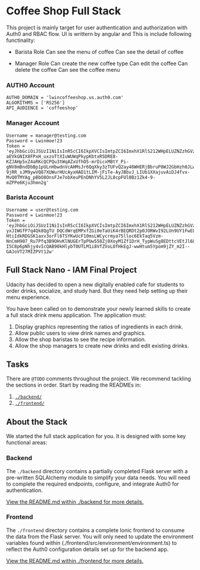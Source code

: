 # Coffee Shop Full Stack

This project is mainly target for user authentication and authorization with Auth0 and RBAC flow. UI is writtern by angular and This is include following functinality:

- Barista Role
    Can see the menu of coffee
    Can see the detail of coffee 
    
- Manager Role
    Can create the new coffee type
    Can edit the coffee
    Can delete the coffee
    Can see the coffee menu
    
    

### AUTH0 Account

```Python3
AUTH0_DOMAIN = 'lwincoffeeshop.us.auth0.com'
ALGORITHMS = ['RS256']
API_AUDIENCE = 'coffeeshop'
```

### Manager Account
```Python3
Username = manager@testing.com
Password = Lwinmoe!23
Token = 'eyJhbGciOiJSUzI1NiIsInR5cCI6IkpXVCIsImtpZCI6ImxhX1RlS212WHpELUZNZzhGVzlfZSJ9.eyJpc3MiOiJodHRwczovL2x3aW5jb2ZmZWVzaG9wLnVzLmF1dGgwLmNvbS8iLCJzdWIiOiJhdXRoMHw2MTM0MmRhNThmZmI3NDAwNzFkYTBiODkiLCJhdWQiOiJjb2ZmZWVzaG9wIiwiaWF0IjoxNjMwODQ3NDE4LCJleHAiOjE2MzA4NTQ2MTgsImF6cCI6IjB0djBMZXByQTljdzZBWkFiUFRFTjFlbW9CVFRpdllBIiwic2NvcGUiOiIiLCJwZXJtaXNzaW9ucyI6WyJkZWxldGU6ZHJpbmtzIiwiZ2V0OmRyaW5rcyIsImdldDpkcmlua3MtZGV0YWlsIiwicGF0Y2g6ZHJpbmtzIiwicG9zdDpkcmlua3MiXX0.mF4QFGu-aEVkGNIX8FPxH_uxzoTtXIuWUWqPkypKbtxR5DRE8-KZJAHp5xZ4aRKcQCPQu3tWqAZxUfhO5-mrDicxMBtY_Pi-gNV8mBndDbBp1pULnHbwdnVcAHMsJr6QqXky3zTUFvQ2ay46WHERjBbruP8WJ2GbHzh0JLwvhnYkZnJe2KpUbDq_ODNoI9ZZ2Yap78a2x-9jRR_sJM9ywVQ87XUWurHUcAyxHAD1tLIM-jFiTe-AyJBbvJ_LIUb1XXajuvAiDJ4fvx-MvQ0TMYAg_pBbO8OnsFJe7obXeuPEnDNhYV5L2JL8cpFUl0Bz1Zk4-9-mZPPe6Kju3hmn2g'
```

### Barista Account
```Python3
Username = user@testing.com
Password = Lwinmoe!23
Token = 'eyJhbGciOiJSUzI1NiIsInR5cCI6IkpXVCIsImtpZCI6ImxhX1RlS212WHpELUZNZzhGVzlfZSJ9.eyJpc3MiOiJodHRwczovL2x3aW5jb2ZmZWVzaG9wLnVzLmF1dGgwLmNvbS8iLCJzdWIiOiJhdXRoMHw2MTM0MmQ3MjY5MDk3ODAwNmMzZGZjNmQiLCJhdWQiOiJjb2ZmZWVzaG9wIiwiaWF0IjoxNjMwODQyNDAxLCJleHAiOjE2MzA4NDk2MDEsImF6cCI6IjB0djBMZXByQTljdzZBWkFiUFRFTjFlbW9CVFRpdllBIiwic2NvcGUiOiIiLCJwZXJtaXNzaW9ucyI6WyJnZXQ6ZHJpbmtzLWRldGFpbCJdfQ.tPeO3u_tw7PboPT8oSfNWkOqpNc4vPKlvgeRNiss_d-yxJIWGfP7q4Qk8QgTU_DQCdWrqEMPxfZGi0eTaUiK4rBEQRDt2p0JORWvI92LUn9UY1FwELbshP7XSYfC-HtiIdkRDGSK1axv3orFl6TSYKwUcF10msLWCycrmya75lloc6EkTaq5Vzm-NnCmH907_Ru7Pfq3B9OHvKlNUGErTpPUw558Zj0XoyM1Zf1DrH_TypWuSg8EDttcVEtJl6L-I5C8p6pNhjy4vIcQAB90kHlybT0UTLM1i8VfZVoLOfHkEgJ-wwHtum5Ypom9jZY_m2I--GAJoVT27MIZPVt12w'
```

## Full Stack Nano - IAM Final Project

Udacity has decided to open a new digitally enabled cafe for students to order drinks, socialize, and study hard. But they need help setting up their menu experience.

You have been called on to demonstrate your newly learned skills to create a full stack drink menu application. The application must:

1. Display graphics representing the ratios of ingredients in each drink.
2. Allow public users to view drink names and graphics.
3. Allow the shop baristas to see the recipe information.
4. Allow the shop managers to create new drinks and edit existing drinks.

## Tasks

There are `@TODO` comments throughout the project. We recommend tackling the sections in order. Start by reading the READMEs in:

1. [`./backend/`](./backend/README.md)
2. [`./frontend/`](./frontend/README.md)

## About the Stack

We started the full stack application for you. It is designed with some key functional areas:

### Backend

The `./backend` directory contains a partially completed Flask server with a pre-written SQLAlchemy module to simplify your data needs. You will need to complete the required endpoints, configure, and integrate Auth0 for authentication.

[View the README.md within ./backend for more details.](./backend/README.md)

### Frontend

The `./frontend` directory contains a complete Ionic frontend to consume the data from the Flask server. You will only need to update the environment variables found within (./frontend/src/environment/environment.ts) to reflect the Auth0 configuration details set up for the backend app.

[View the README.md within ./frontend for more details.](./frontend/README.md)
